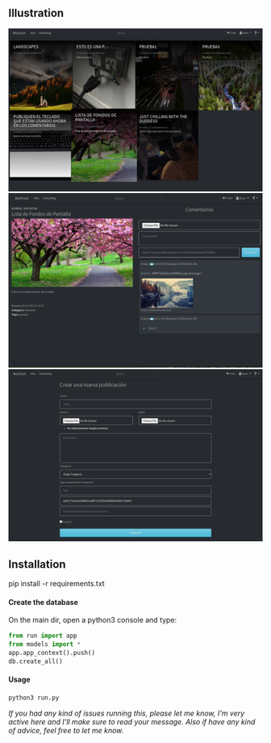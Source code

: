 ## Illustration
![alt text](screenshots/wz2.png)
![alt text](screenshots/wz3.png)
![alt text](screenshots/wz4.png)

## Installation
pip install -r requirements.txt
#### Create the database
On the main dir, open a python3 console and type:
```python
from run import app
from models import *
app.app_context().push()
db.create_all()
```

#### Usage
```python
python3 run.py
```

*If you had any kind of issues running this, please let me know, I'm very active here and I'll make sure to read your message.*
*Also if have any kind of advice, feel free to let me know.*
